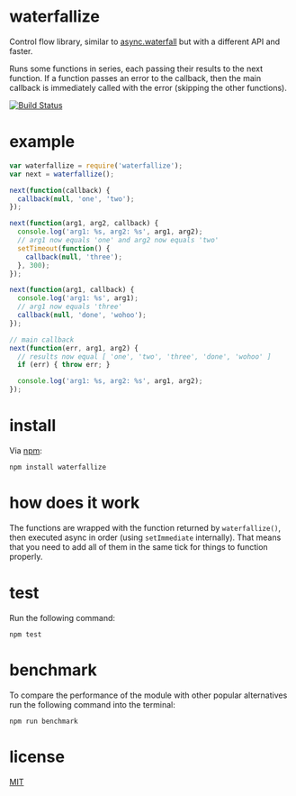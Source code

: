 # waterfallize

Control flow library, similar to [async.waterfall](https://github.com/caolan/async#waterfall) but with a different API and faster.

Runs some functions in series, each passing their results to the next function. If a function passes an error to the callback, then the main callback is immediately called with the error (skipping the other functions).

[![Build Status](https://travis-ci.org/alessioalex/waterfallize.svg)](https://travis-ci.org/alessioalex/waterfallize)

# example

```js
var waterfallize = require('waterfallize');
var next = waterfallize();

next(function(callback) {
  callback(null, 'one', 'two');
});

next(function(arg1, arg2, callback) {
  console.log('arg1: %s, arg2: %s', arg1, arg2);
  // arg1 now equals 'one' and arg2 now equals 'two'
  setTimeout(function() {
    callback(null, 'three');
  }, 300);
});

next(function(arg1, callback) {
  console.log('arg1: %s', arg1);
  // arg1 now equals 'three'
  callback(null, 'done', 'wohoo');
});

// main callback
next(function(err, arg1, arg2) {
  // results now equal [ 'one', 'two', 'three', 'done', 'wohoo' ]
  if (err) { throw err; }

  console.log('arg1: %s, arg2: %s', arg1, arg2);
});
```

# install

Via [npm](http://npmjs.org):

```
npm install waterfallize
```

# how does it work

The functions are wrapped with the function returned by `waterfallize()`, then executed async in order (using `setImmediate` internally).
That means that you need to add all of them in the same tick for things to function properly.

# test

Run the following command:

```
npm test
```

# benchmark

To compare the performance of the module with other popular alternatives run the following command into the terminal:

```
npm run benchmark
```

# license

[MIT](http://alessioalex.mit-license.org/)
